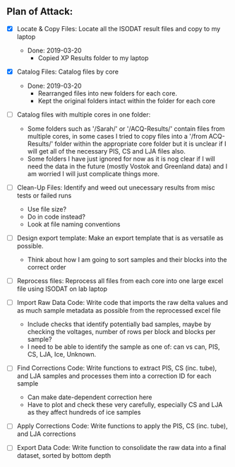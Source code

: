 Plan of Attack:
---------------

- [x] Locate & Copy Files: Locate all the ISODAT result files and copy to my laptop
    - Done: 2019-03-20
        - Copied XP Results folder to my laptop
    
- [x] Catalog Files: Catalog files by core
    - Done: 2019-03-20
        - Rearranged files into new folders for each core.
        - Kept the original folders intact within the folder for each core
        
- [ ] Catalog files with multiple cores in one folder:
    - Some folders such as '/Sarah/' or '/ACQ-Results/' contain files from multiple cores, in some cases I tried to copy files into a '/from ACQ-Results/' folder within the appropriate core folder but it is unclear if I will get all of the necessary PIS, CS and LJA files also.
    - Some folders I have just ignored for now as it is nog clear if I will need the data in the future (mostly Vostok and Greenland data) and I am worried I will just complicate things more.

- [ ] Clean-Up Files: Identify and weed out unecessary results from misc tests or failed runs
    - Use file size?
    - Do in code instead?
    - Look at file naming conventions
    
- [ ] Design export template: Make an export template that is as versatile as possible.
    - Think about how I am going to sort samples and their blocks into the correct order
    
- [ ] Reprocess files: Reprocess all files from each core into one large excel file using ISODAT on lab laptop
        
- [ ] Import Raw Data Code: Write code that imports the raw delta values and as much sample metadata as possible from the reprocessed excel file
    - Include checks that identify potentially bad samples, maybe by checking the voltages, number of rows per block and blocks per sample?
    - I need to be able to identify the sample as one of: can vs can, PIS, CS, LJA, Ice, Unknown.
    
- [ ] Find Corrections Code: Write functions to extract PIS, CS (inc. tube), and LJA samples and processes them into a correction ID for each sample
    - Can make date-dependent correction here
    - Have to plot and check these very carefully, especially CS and LJA as they affect hundreds of ice samples
    
- [ ] Apply Corrections Code: Write functions to apply the PIS, CS (inc. tube), and LJA corrections

- [ ] Export Data Code: Write function to consolidate the raw data into a final dataset, sorted by bottom depth
